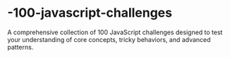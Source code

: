 # -100-javascript-challenges
A comprehensive collection of 100 JavaScript challenges designed to test your understanding of core concepts, tricky behaviors, and advanced patterns.
